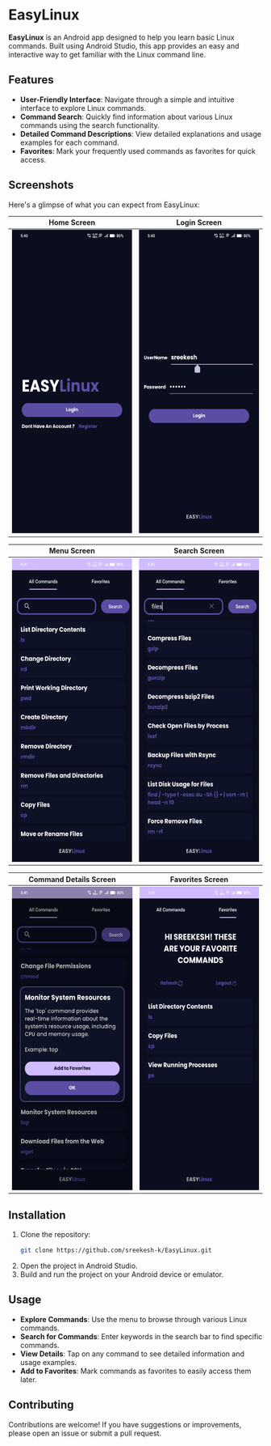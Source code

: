 # EasyLinux

**EasyLinux** is an Android app designed to help you learn basic Linux commands. Built using Android Studio, this app provides an easy and interactive way to get familiar with the Linux command line.

## Features

- **User-Friendly Interface**: Navigate through a simple and intuitive interface to explore Linux commands.
- **Command Search**: Quickly find information about various Linux commands using the search functionality.
- **Detailed Command Descriptions**: View detailed explanations and usage examples for each command.
- **Favorites**: Mark your frequently used commands as favorites for quick access.

## Screenshots

Here's a glimpse of what you can expect from EasyLinux:

| Home Screen | Login Screen |
|-------------|--------------|
| <img src="screenshots/home.jpg" width="300" height="600"> | <img src="screenshots/login.jpg" width="300" height="600"> |

| Menu Screen | Search Screen |
|-------------|---------------|
| <img src="screenshots/menu.jpg" width="300" height="600"> | <img src="screenshots/search.jpg" width="300" height="600"> |

| Command Details Screen | Favorites Screen |
|------------------------|------------------|
| <img src="screenshots/details.jpg" width="300" height="600"> | <img src="screenshots/fav.jpg" width="300" height="600"> |

## Installation

1. Clone the repository:
    ```bash
    git clone https://github.com/sreekesh-k/EasyLinux.git
    ```
2. Open the project in Android Studio.
3. Build and run the project on your Android device or emulator.

## Usage

- **Explore Commands**: Use the menu to browse through various Linux commands.
- **Search for Commands**: Enter keywords in the search bar to find specific commands.
- **View Details**: Tap on any command to see detailed information and usage examples.
- **Add to Favorites**: Mark commands as favorites to easily access them later.

## Contributing

Contributions are welcome! If you have suggestions or improvements, please open an issue or submit a pull request.
